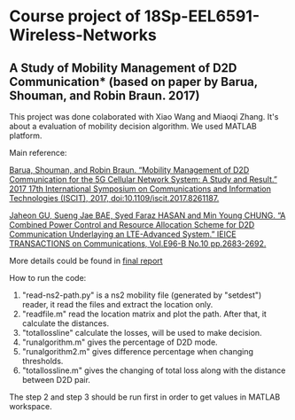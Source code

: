 # Course project of 18Sp-EEL6591-Wireless-Networks
## A Study of Mobility Management of D2D Communication* (based on paper by Barua, Shouman, and Robin Braun. 2017) 
This project was done colaborated with Xiao Wang and Miaoqi Zhang.
It's about a evaluation of mobility decision algorithm.
We used MATLAB platform.

Main reference:

[Barua, Shouman, and Robin Braun. “Mobility Management of D2D Communication for the 5G Cellular Network System: A Study and Result.” 2017 17th International Symposium on Communications and Information Technologies (ISCIT), 2017, doi:10.1109/iscit.2017.8261187.](https://ieeexplore.ieee.org/abstract/document/8261187/)

[Jaheon GU, Sueng Jae BAE, Syed Faraz HASAN and Min Young CHUNG. “A Combined Power Control and Resource Allocation Scheme for D2D Communication Underlaying an LTE-Advanced System.” IEICE TRANSACTIONS on Communications, Vol.E96-B No.10 pp.2683-2692.](https://search.ieice.org/bin/summary.php?id=e96-b_10_2683)

More details could be found in [final report]()

How to run the code:
1. "read-ns2-path.py" is a ns2 mobility file (generated by "setdest") reader, it read the files and extract the location only.
2. "readfile.m" read the location matrix and plot the path. After that, it calculate the distances.
3. "totallossline" calculate the losses, will be used to make decision.
4. "runalgorithm.m" gives the percentage of D2D mode.
5. "runalgorithm2.m" gives difference percentage when changing thresholds.
6. "totallossline.m" gives the changing of total loss along with the distance between D2D pair.

The step 2 and step 3 should be run first in order to get values in MATLAB workspace.
